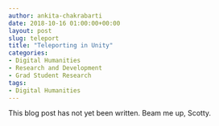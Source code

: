 ```yaml
---
author: ankita-chakrabarti
date: 2018-10-16 01:00:00+00:00
layout: post
slug: teleport
title: "Teleporting in Unity"
categories:
- Digital Humanities
- Research and Development
- Grad Student Research
tags:
- Digital Humanities
---
```

This blog post has not yet been written. Beam me up, Scotty. 
